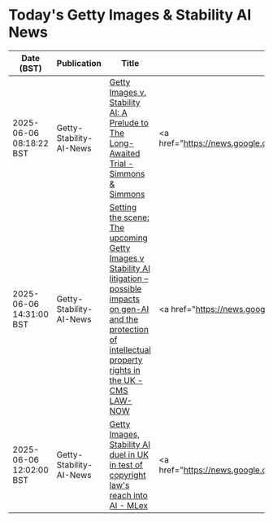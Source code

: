 # Today's Getty Images & Stability AI News

| Date (BST) | Publication | Title | Summary |
|------------|-------------|-------|---------|
| 2025-06-06 08:18:22 BST | Getty-Stability-AI-News | [Getty Images v. Stability AI: A Prelude to The Long-Awaited Trial - Simmons & Simmons](https://news.google.com/rss/articles/CBMi0wFBVV95cUxOMm41Wm9jWVhlYlhCLTJlZ3MzSmw0SW9TcGFXOWl4YmFIVXNpVlVJNjZGQ0pCeWJLdkRlUEdOVzQxSzhvS2lHc2dvQ2ZvVWQyYWpvUG10cktHcnBGSDMwQU4xVlF4VkEzZllhZmpXUzFOT1BuaU1jLTlXWnJEa2N3cnJKSkEweDEwbk1zTXYyN2hiZmVwLUs0V3ZNeVcwdlF1RGMxUENobUF5ck9xYlJaWFgtMnU1dEtQSHFWSHVLUU9BdGJ5c29zXy1DbXlyUWtzNk9Z?oc=5) | <a href="https://news.google.com/rss/articles/CBMi0wFBVV95cUxOMm41Wm9jWVhlYlhCLTJlZ3MzSmw0SW9TcGFXOWl4YmFIVXNpVlVJNjZGQ0pCeWJLdkRlUEdOVzQxSzhvS2lHc2dvQ2ZvVWQyYWpvUG10cktHcnBGSDMwQU4xVlF4VkEzZllhZmpXUz... |
| 2025-06-06 14:31:00 BST | Getty-Stability-AI-News | [Setting the scene: The upcoming Getty Images v Stability AI litigation – possible impacts on gen-AI and the protection of intellectual property rights in the UK - CMS LAW-NOW](https://news.google.com/rss/articles/CBMilAJBVV95cUxPbU5kZkdPbzlQU3Y1LXloVDFfaG9HQzltb0k1dEppNFRIRlcyYjNkelVOZlViVVpSNTY1czFDNy1iT2FRZkl1VVZEUzhEUnV5b2JxZmFHZ084T0IzQ2tWNll1VzFQdWNuTXdGU1pjQV8xa2wwZks2eVRHcUlGQm1TRWlaRXBhb1VtU3JmZGtBSy1maG9BX1p4VXRFdU0xSTlRQVl4LVNnb1pndDhLampaRHFMbHdNNzI0STFVc0wwY2htVUtLWmhPeTg3TmxuZDlyVkl3djYxU0dwNjZxVDNEYXhYYnQ3d0RpRVh1eEFLaFpoWHVjSXFiV2cxQU1XZjhHVFdkZTdUWWhpeEhRSWJ3RzVpblQ?oc=5) | <a href="https://news.google.com/rss/articles/CBMilAJBVV95cUxPbU5kZkdPbzlQU3Y1LXloVDFfaG9HQzltb0k1dEppNFRIRlcyYjNkelVOZlViVVpSNTY1czFDNy1iT2FRZkl1VVZEUzhEUnV5b2JxZmFHZ084T0IzQ2tWNll1VzFQdWNuTXdGU1pjQV... |
| 2025-06-06 12:02:00 BST | Getty-Stability-AI-News | [Getty Images, Stability AI duel in UK in test of copyright law's reach into AI - MLex](https://news.google.com/rss/articles/CBMi2gFBVV95cUxNbFFxSldNSXNVeDhuaUtCWUt5UWdod2xMOFFXWFZydVNOWkw3dDNCdFdYMTlrU3VGbWNGbTdlYUMyemg2TllIMEd0STZlLUhPc1g5UzUzdlY1NTE5Si1GZlJuVTJMUjZhOEFXd2o1Sk1qMk5HekFGcEs3NmtXVXdEMjZ5UTNhVjA1Y0diSHZHRmpkSU94RFNJcWlpa091aEp4SjE3YkNHTXBna1lfWmY0VkJWb0xIY2ZqOWNqWXdaaGdzVEJOb2pDajF2X3pMTVFrYVRxTXB4c1NwQdIBWkFVX3lxTFBsS3k2ZmJCT3VyNGF5ejdqdExtbEQ2VVViWjBvMm1wc1o2ck9HT0ZHUTE3blR2Tmx2ZUtKNTRtYWtsWEhKYURhamJBYUM1dlc1YVVHeVpuM2lPZw?oc=5) | <a href="https://news.google.com/rss/articles/CBMi2gFBVV95cUxNbFFxSldNSXNVeDhuaUtCWUt5UWdod2xMOFFXWFZydVNOWkw3dDNCdFdYMTlrU3VGbWNGbTdlYUMyemg2TllIMEd0STZlLUhPc1g5UzUzdlY1NTE5Si1GZlJuVTJMUjZhOEFXd2o1Sk... |
